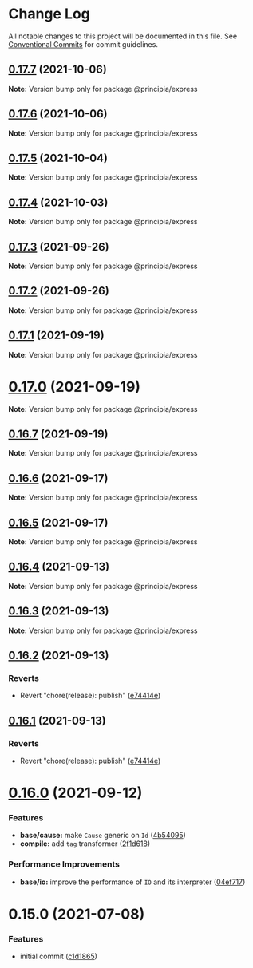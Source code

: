 # Change Log

All notable changes to this project will be documented in this file.
See [Conventional Commits](https://conventionalcommits.org) for commit guidelines.

## [0.17.7](https://github.com/0x706b/principia.ts/compare/@principia/express@0.17.6...@principia/express@0.17.7) (2021-10-06)

**Note:** Version bump only for package @principia/express





## [0.17.6](https://github.com/0x706b/principia.ts/compare/@principia/express@0.17.5...@principia/express@0.17.6) (2021-10-06)

**Note:** Version bump only for package @principia/express





## [0.17.5](https://github.com/0x706b/principia.ts/compare/@principia/express@0.17.4...@principia/express@0.17.5) (2021-10-04)

**Note:** Version bump only for package @principia/express





## [0.17.4](https://github.com/0x706b/principia.ts/compare/@principia/express@0.17.3...@principia/express@0.17.4) (2021-10-03)

**Note:** Version bump only for package @principia/express





## [0.17.3](https://github.com/0x706b/principia.ts/compare/@principia/express@0.17.2...@principia/express@0.17.3) (2021-09-26)

**Note:** Version bump only for package @principia/express





## [0.17.2](https://github.com/0x706b/principia.ts/compare/@principia/express@0.17.1...@principia/express@0.17.2) (2021-09-26)

**Note:** Version bump only for package @principia/express





## [0.17.1](https://github.com/0x706b/principia.ts/compare/@principia/express@0.17.0...@principia/express@0.17.1) (2021-09-19)

**Note:** Version bump only for package @principia/express





# [0.17.0](https://github.com/0x706b/principia.ts/compare/@principia/express@0.16.7...@principia/express@0.17.0) (2021-09-19)

**Note:** Version bump only for package @principia/express





## [0.16.7](https://github.com/0x706b/principia.ts/compare/@principia/express@0.16.6...@principia/express@0.16.7) (2021-09-19)

**Note:** Version bump only for package @principia/express





## [0.16.6](https://github.com/0x706b/principia.ts/compare/@principia/express@0.16.5...@principia/express@0.16.6) (2021-09-17)

**Note:** Version bump only for package @principia/express





## [0.16.5](https://github.com/0x706b/principia.ts/compare/@principia/express@0.16.4...@principia/express@0.16.5) (2021-09-17)

**Note:** Version bump only for package @principia/express





## [0.16.4](https://github.com/0x706b/principia.ts/compare/@principia/express@0.16.3...@principia/express@0.16.4) (2021-09-13)

**Note:** Version bump only for package @principia/express





## [0.16.3](https://github.com/0x706b/principia.ts/compare/@principia/express@0.16.2...@principia/express@0.16.3) (2021-09-13)

**Note:** Version bump only for package @principia/express





## [0.16.2](https://github.com/0x706b/principia.ts/compare/@principia/express@0.16.1...@principia/express@0.16.2) (2021-09-13)


### Reverts

* Revert "chore(release): publish" ([e74414e](https://github.com/0x706b/principia.ts/commit/e74414effa51392092770ecd542b55608dbb1201))





## [0.16.1](https://github.com/0x706b/principia.ts/compare/@principia/express@0.16.1...@principia/express@0.16.1) (2021-09-13)


### Reverts

* Revert "chore(release): publish" ([e74414e](https://github.com/0x706b/principia.ts/commit/e74414effa51392092770ecd542b55608dbb1201))





# [0.16.0](https://github.com/0x706b/principia.ts/compare/@principia/express@0.15.0...@principia/express@0.16.0) (2021-09-12)


### Features

* **base/cause:** make `Cause` generic on `Id` ([4b54095](https://github.com/0x706b/principia.ts/commit/4b5409595ffb7554c64a2982124258f44f4104e2))
* **compile:** add `tag` transformer ([2f1d618](https://github.com/0x706b/principia.ts/commit/2f1d6186a69804b169d7dc2eb96346d612fd3582))


### Performance Improvements

* **base/io:** improve the performance of `IO` and its interpreter ([04ef717](https://github.com/0x706b/principia.ts/commit/04ef717d293ba83cce4d49c21e6abd0848a81c75))





# 0.15.0 (2021-07-08)


### Features

* initial commit ([c1d1865](https://github.com/0x706b/principia.ts/commit/c1d1865d93b8c7762c4cdfa912360f467c0bae02))
